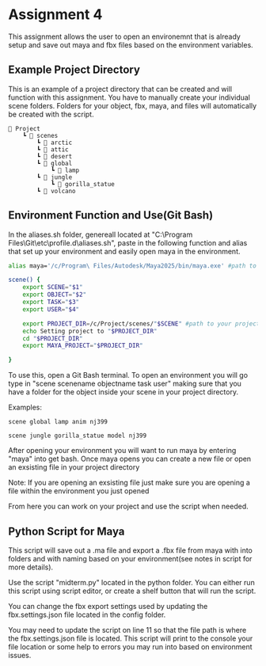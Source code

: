 # Assignment 4
This assignment allows the user to open an environemnt that is already setup and save out maya and fbx files based on the environment variables.
## Example Project Directory
This is an example of a project directory that can be created and will function with this assignment. You have to manually create your individual scene folders. Folders for your object, fbx, maya, and files will automatically be created with the script.
```
📁 Project
    ┗ 📁 scenes
        ┗ 📁 arctic
        ┗ 📁 attic
        ┗ 📁 desert
        ┗ 📁 global
            ┗ 📁 lamp
        ┗ 📁 jungle
            ┗ 📁 gorilla_statue
        ┗ 📁 volcano
```
## Environment Function and Use(Git Bash)

In the aliases.sh folder, genereall located at "C:\Program Files\Git\etc\profile.d\aliases.sh", paste in the following function and alias that set up your environment and easily open maya in the environment.
```bash
alias maya='/c/Program\ Files/Autodesk/Maya2025/bin/maya.exe' #path to your maya.exe file

scene() {
	export SCENE="$1"
	export OBJECT="$2"
    export TASK="$3"
	export USER="$4"

	export PROJECT_DIR=/c/Project/scenes/"$SCENE" #path to your project directory with '/"$SCENE"' at the end this uses the example directory provided
	echo Setting project to "$PROJECT_DIR"
	cd "$PROJECT_DIR"
	export MAYA_PROJECT="$PROJECT_DIR"

}
```
To use this, open a Git Bash terminal. To open an environment you will go type in "scene scenename objectname task user" making sure that you have a folder for the object inside your scene in your project directory.

Examples:
``` 
scene global lamp anim nj399

scene jungle gorilla_statue model nj399
```
After opening your environment you will want to run maya by entering "maya" into get bash. Once maya opens you can create a new file or open an exsisting file in your project directory

Note: If you are opening an exsisting file just make sure you are opening a file within the environment you just opened

From here you can work on your project and use the script when needed.

## Python Script for Maya
This script will save out a .ma file and export a .fbx file from maya with into folders and with naming based on your environment(see notes in script for more details).

Use the script "midterm.py" located in the python folder. You can either run this script using script editor, or create a shelf button that will run the script.

You can change the fbx export settings used by updating the fbx.settings.json file located in the config folder.

You may need to update the script on line 11 so that the file path is where the fbx.settings.json file is located. This script will print to the console your file location or some help to errors you may run into based on environment issues.